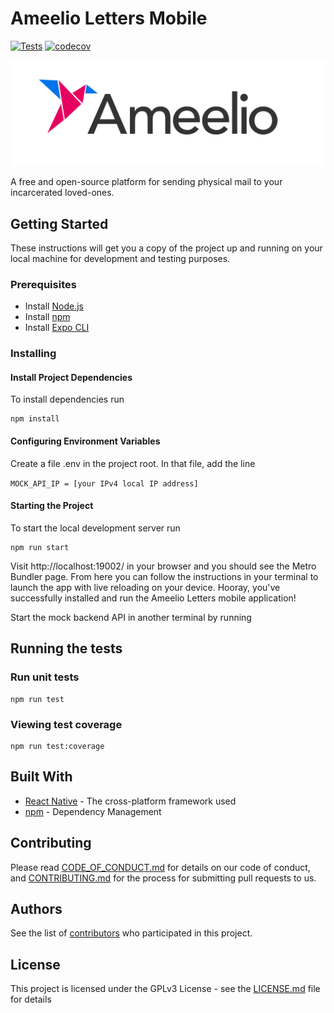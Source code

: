 # Ameelio Letters Mobile

[![Tests](https://github.com/AmeelioDev/letters-mobile/workflows/Tests/badge.svg)](https://github.com/AmeelioDev/letters-mobile/actions?query=workflow%3ATests+branch%3A+master)
[![codecov](https://codecov.io/gh/AmeelioDev/letters-mobile/branch/master/graph/badge.svg)](https://codecov.io/gh/AmeelioDev/letters-mobile)

![Ameelio Letters Logo](./src/assets/Ameelio_Logo.png)

A free and open-source platform for sending physical mail to your incarcerated loved-ones.

## Getting Started

These instructions will get you a copy of the project up and running on your local machine for development and testing purposes.

### Prerequisites

* Install [Node.js](https://nodejs.org/en/)
* Install [npm](https://www.npmjs.com/get-npm)
* Install [Expo CLI](https://docs.expo.io/workflow/expo-cli/)

### Installing

#### Install Project Dependencies

To install dependencies run

```
npm install
```

#### Configuring Environment Variables

Create a file .env in the project root. In that file, add the line

`MOCK_API_IP = [your IPv4 local IP address]`

#### Starting the Project

To start the local development server run

```
npm run start
```

Visit http://localhost:19002/ in your browser and you should see the Metro Bundler page. From here you can follow the instructions in your terminal to launch the app with live reloading on your device. Hooray, you've successfully installed and run the Ameelio Letters mobile application!

Start the mock backend API in another terminal by running

## Running the tests

### Run unit tests

```
npm run test
```

### Viewing test coverage

```
npm run test:coverage
```

## Built With

* [React Native](https://reactnative.dev/) - The cross-platform framework used
* [npm](https://reactnative.dev/) - Dependency Management

## Contributing

Please read [CODE_OF_CONDUCT.md](CODE_OF_CONDUCT.md) for details on our code of conduct, and [CONTRIBUTING.md](CONTRIBUTING.md) for the process for submitting pull requests to us.

## Authors

See the list of [contributors](https://github.com/AmeelioDev/letters/contributors) who participated in this project.

## License

This project is licensed under the GPLv3 License - see the [LICENSE.md](LICENSE.md) file for details

